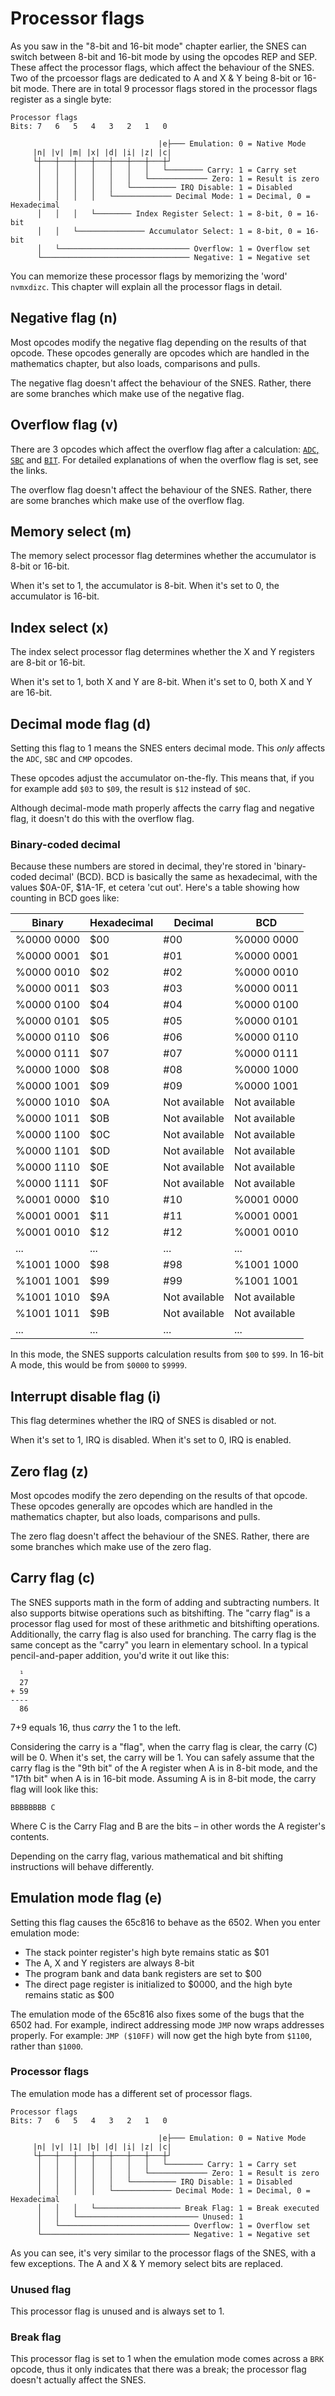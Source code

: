 # Processor flags
As you saw in the "8-bit and 16-bit mode" chapter earlier, the SNES can switch between 8-bit and 16-bit mode by using the opcodes REP and SEP. These affect the processor flags, which affect the behaviour of the SNES. Two of the prcoessor flags are dedicated to A and X & Y being 8-bit or 16-bit mode. There are in total 9 processor flags stored in the processor flags register as a single byte:

```
Processor flags
Bits: 7   6   5   4   3   2   1   0

                                 |e├─── Emulation: 0 = Native Mode
     |n| |v| |m| |x| |d| |i| |z| |c|
     └┼───┼───┼───┼───┼───┼───┼───┼┘
      │   │   │   │   │   │   │   └──────── Carry: 1 = Carry set
      │   │   │   │   │   │   └───────────── Zero: 1 = Result is zero
      │   │   │   │   │   └────────── IRQ Disable: 1 = Disabled
      │   │   │   │   └───────────── Decimal Mode: 1 = Decimal, 0 = Hexadecimal
      │   │   │   └──────── Index Register Select: 1 = 8-bit, 0 = 16-bit
      │   │   └─────────────── Accumulator Select: 1 = 8-bit, 0 = 16-bit
      │   └───────────────────────────── Overflow: 1 = Overflow set
      └───────────────────────────────── Negative: 1 = Negative set
```

You can memorize these processor flags by memorizing the 'word' `nvmxdizc`. This chapter will explain all the processor flags in detail.

## Negative flag (n)
Most opcodes modify the negative flag depending on the results of that opcode. These opcodes generally are opcodes which are handled in the mathematics chapter, but also loads, comparisons and pulls.

The negative flag doesn't affect the behaviour of the SNES. Rather, there are some branches which make use of the negative flag.

## Overflow flag (v)
There are 3 opcodes which affect the overflow flag after a calculation: [`ADC`, `SBC`](../math/arithmetic.md) and [`BIT`](../math/logic.md). For detailed explanations of when the overflow flag is set, see the links.

The overflow flag doesn't affect the behaviour of the SNES. Rather, there are some branches which make use of the overflow flag.

## Memory select (m)
The memory select processor flag determines whether the accumulator is 8-bit or 16-bit. 

When it's set to 1, the accumulator is 8-bit.
When it's set to 0, the accumulator is 16-bit.

## Index select (x)
The index select processor flag determines whether the X and Y registers are 8-bit or 16-bit. 

When it's set to 1, both X and Y are 8-bit.
When it's set to 0, both X and Y are 16-bit.

## Decimal mode flag (d)
Setting this flag to 1 means the SNES enters decimal mode. This *only* affects the `ADC`, `SBC` and `CMP` opcodes.

These opcodes adjust the accumulator on-the-fly. This means that, if you for example add `$03` to `$09`, the result is `$12` instead of `$0C`.

Although decimal-mode math properly affects the carry flag and negative flag, it doesn't do this with the overflow flag.

### Binary-coded decimal
Because these numbers are stored in decimal, they're stored in 'binary-coded decimal' (BCD). BCD is basically the same as hexadecimal, with the values $0A-0F, $1A-1F, et cetera 'cut out'. Here's a table showing how counting in BCD goes like:

|Binary|Hexadecimal|Decimal|BCD|
|-|-|-|-|
|%0000 0000|$00|#00|%0000 0000|
|%0000 0001|$01|#01|%0000 0001|
|%0000 0010|$02|#02|%0000 0010|
|%0000 0011|$03|#03|%0000 0011|
|%0000 0100|$04|#04|%0000 0100|
|%0000 0101|$05|#05|%0000 0101|
|%0000 0110|$06|#06|%0000 0110|
|%0000 0111|$07|#07|%0000 0111|
|%0000 1000|$08|#08|%0000 1000|
|%0000 1001|$09|#09|%0000 1001|
|%0000 1010|$0A|Not available|Not available|
|%0000 1011|$0B|Not available|Not available|
|%0000 1100|$0C|Not available|Not available|
|%0000 1101|$0D|Not available|Not available|
|%0000 1110|$0E|Not available|Not available|
|%0000 1111|$0F|Not available|Not available|
|%0001 0000|$10|#10|%0001 0000|
|%0001 0001|$11|#11|%0001 0001|
|%0001 0010|$12|#12|%0001 0010|
|...|...|...|...|
|%1001 1000|$98|#98|%1001 1000|
|%1001 1001|$99|#99|%1001 1001|
|%1001 1010|$9A|Not available|Not available|
|%1001 1011|$9B|Not available|Not available|
|...|...|...|...|

In this mode, the SNES supports calculation results from `$00` to `$99`. In 16-bit A mode, this would be from `$0000` to `$9999`.

## Interrupt disable flag (i)
This flag determines whether the IRQ of SNES is disabled or not.

When it's set to 1, IRQ is disabled.
When it's set to 0, IRQ is enabled.

## Zero flag (z)
Most opcodes modify the zero depending on the results of that opcode. These opcodes generally are opcodes which are handled in the mathematics chapter, but also loads, comparisons and pulls.

The zero flag doesn't affect the behaviour of the SNES. Rather, there are some branches which make use of the zero flag.

## Carry flag (c)
The SNES supports math in the form of adding and subtracting numbers. It also supports bitwise operations such as bitshifting. The "carry flag" is a processor flag used for most of these arithmetic and bitshifting operations. Additionally, the carry flag is also used for branching. The carry flag is the same concept as the "carry" you learn in elementary school. In a typical pencil-and-paper addition, you'd write it out like this:
```
  ¹
  27
+ 59
----
  86
 ```
7+9 equals 16, thus *carry* the 1 to the left.

Considering the carry is a "flag", when the carry flag is clear, the carry (C) will be 0. When it's set, the carry will be 1. You can safely assume that the carry flag is the "9th bit" of the A register when A is in 8-bit mode, and the "17th bit" when A is in 16-bit mode. Assuming A is in 8-bit mode, the carry flag will look like this:
```
BBBBBBBB C
```
Where C is the Carry Flag and B are the bits – in other words the A register's contents.

Depending on the carry flag, various mathematical and bit shifting instructions will behave differently.

## Emulation mode flag (e)
Setting this flag causes the 65c816 to behave as the 6502. When you enter emulation mode:

* The stack pointer register's high byte remains static as $01
* The A, X and Y registers are always 8-bit
* The program bank and data bank registers are set to $00
* The direct page register is initialized to $0000, and the high byte remains static as $00

The emulation mode of the 65c816 also fixes some of the bugs that the 6502 had. For example, indirect addressing mode `JMP` now wraps addresses properly. For example: `JMP ($10FF)` will now get the high byte from `$1100`, rather than `$1000`.

### Processor flags
The emulation mode has a different set of processor flags.

```
Processor flags
Bits: 7   6   5   4   3   2   1   0

                                 |e├─── Emulation: 0 = Native Mode
     |n| |v| |1| |b| |d| |i| |z| |c|
     └┼───┼───┼───┼───┼───┼───┼───┼┘
      │   │   │   │   │   │   │   └──────── Carry: 1 = Carry set
      │   │   │   │   │   │   └───────────── Zero: 1 = Result is zero
      │   │   │   │   │   └────────── IRQ Disable: 1 = Disabled
      │   │   │   │   └───────────── Decimal Mode: 1 = Decimal, 0 = Hexadecimal
      │   │   │   └─────────────────── Break Flag: 1 = Break executed
      │   │   └─────────────────────────── Unused: 1
      │   └───────────────────────────── Overflow: 1 = Overflow set
      └───────────────────────────────── Negative: 1 = Negative set
```

As you can see, it's very similar to the processor flags of the SNES, with a few exceptions. The A and X & Y memory select bits are replaced.

### Unused flag
This processor flag is unused and is always set to 1.

### Break flag
This processor flag is set to 1 when the emulation mode comes across a `BRK` opcode, thus it only indicates that there was a break; the processor flag doesn't actually affect the SNES.